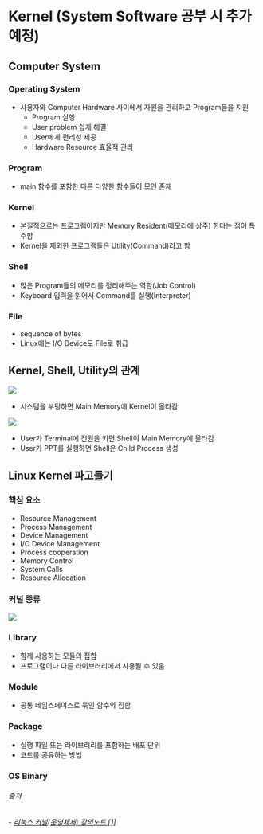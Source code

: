 # Kernel (System Software 공부 시 추가 예정)

## Computer System

### Operating System

- 사용자와 Computer Hardware 사이에서 자원을 관리하고 Program들을 지원
  - Program 실행
  - User problem 쉽게 해결
  - User에게 편리성 제공
  - Hardware Resource 효율적 관리

### Program

- main 함수를 포함한 다른 다양한 함수들이 모인 존재

### Kernel

- 본질적으로는 프로그램이지만 Memory Resident(메모리에 상주) 한다는 점이 특수함
- Kernel을 제외한 프로그램들은 Utility(Command)라고 함

### Shell

- 많은 Program들의 메모리를 정리해주는 역할(Job Control)
- Keyboard 입력을 읽어서 Command를 실행(Interpreter)

### File

- sequence of bytes
- Linux에는 I/O Device도 File로 취급

## Kernel,  Shell, Utility의 관계

![](https://miro.medium.com/max/1400/1*Kp6TSWr2zjL2Qgp6TO1xew.png)

- 시스템을 부팅하면 Main Memory에 Kernel이 올라감

![](https://miro.medium.com/max/1400/1*zeV2GLulxXQ9bEY492FCOw.png)

- User가 Terminal에 전원을 키면 Shell이 Main Memory에 올라감
- User가 PPT를 실행하면 Shell은 Child Process 생성



## Linux Kernel 파고들기

### 핵심 요소

- Resource Management
- Process Management
- Device Management
- I/O Device Management
- Process cooperation
- Memory Control
- System Calls
- Resource Allocation

### 커널 종류

![](https://graphviz.gitlab.io/_pages/Gallery/directed/Linux_kernel_diagram.png)

### Library

- 함께 사용하는 모듈의 집합
- 프로그램이나 다른 라이브러리에서 사용될 수 있음

### Module

- 공통 네임스페이스로 묶인 함수의 집합

### Package

- 실행 파일 또는 라이브러리를 포함하는 배포 단위
- 코드를 공유하는 방법

### OS Binary

<??>

###### 출처

###### - [리눅스 커널(운영체제) 강의노트 [1]](https://medium.com/pocs/리눅스-커널-운영체제-강의노트-1-d36d6c961566)

